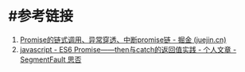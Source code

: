 
# #参考链接 
1. [Promise的链式调用、异常穿透、中断promise链 - 掘金 (juejin.cn)](https://juejin.cn/post/6999175164034777102)
2. [javascript - ES6 Promise——then与catch的返回值实践 - 个人文章 - SegmentFault 思否](https://segmentfault.com/a/1190000015561508)